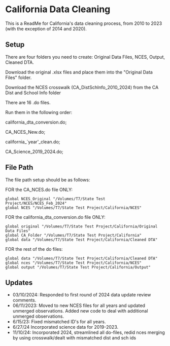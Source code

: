 
# California Data Cleaning

This is a ReadMe for California's data cleaning process, from 2010 to 2023 (with the exception of 2014 and 2020).


## Setup

There are four folders you need to create: 
Original Data Files, NCES, Output, Cleaned DTA.

Download the original .xlsx files and place them into the "Original Data Files" folder. 

Download the NCES crosswalk (CA_DistSchInfo_2010_2024) from the CA Dist and School Info folder

There are 16 .do files. 

Run them in the following order:

california_dta_conversion.do; 

CA_NCES_New.do; 

california_`year'_clean.do;

CA_Science_2019_2024.do;


    
## File Path

The file path setup should be as follows: 

FOR the CA_NCES.do file ONLY: 

```
global NCES_Original "/Volumes/T7/State Test Project/NCES/NCES_Feb_2024"
global NCES "/Volumes/T7/State Test Project/California/NCES"
```

FOR the california_dta_conversion.do file ONLY: 
```
global original "/Volumes/T7/State Test Project/California/Original Data Files"
global CA_Folder "/Volumes/T7/State Test Project/California"
global data "/Volumes/T7/State Test Project/California/Cleaned DTA"
```

FOR the rest of the do files:

```
global data "/Volumes/T7/State Test Project/California/Cleaned DTA"
global nces "/Volumes/T7/State Test Project/California/NCES"
global output "/Volumes/T7/State Test Project/California/Output"
```
## Updates

- 03/10/2024: Responded to first round of 2024 data update review comments.
- 06/11/2023: Moved to new NCES files for all years and updated unmerged observations. Added new code to deal with additional unmerged observations.
- 6/15/23: Fixed mismatched ID's for all years.
- 6/27/24 Incorporated science data for 2019-2023.
- 11/10/24: Incorporated 2024, streamlined all do-files, redid nces merging by using crosswalk/dealt with mismatched dist and sch ids
